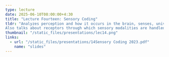 ```yaml
---
type: lecture  
date: 2025-06-10T08:00:00+4:30  
title: "Lecture Fourteen: Sensory Coding"  
tldr: "Analyzes perception and how it occurs in the brain, senses, universal coding mechanisms to sensory systems, decision theory.
Also talks about receptors through which sensory modalities are handled including: photoreceptors, chemoreceptors, mechanoreceptors and thermal receptors."  
thumbnail: "/static_files/presentations/lec14.png"  
links:  
  - url: "/static_files/presentations/14Sensory Coding 2023.pdf"  
    name: "slides"  
---
```

